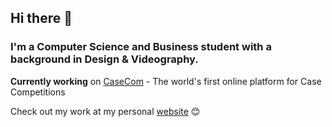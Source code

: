 ## Hi there 👋

### I'm a Computer Science and Business student with a background in Design & Videography. 
__Currently working__ on [CaseCom](https://casecom.app) - The world's first online platform for Case Competitions

Check out my work at my personal [website](https://justinzhang.ca/) 😊
